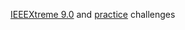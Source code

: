 [IEEEXtreme 9.0](https://ieee.hackerrank.com/contests/ieeextreme9/challenges) and [practice](https://www.hackerrank.com/contests/ieeextreme-challenges/challenges) challenges
